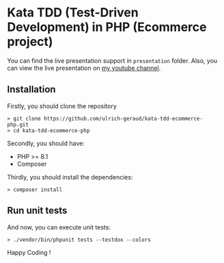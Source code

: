 # Kata TDD (Test-Driven Development) in PHP (Ecommerce project)

You can find the live presentation support in `presentation` folder.
Also, you can view the live presentation on [my youtube channel](https://www.youtube.com/watch?v=C0wkeNzQqCg).

## Installation

Firstly, you should clone the repository

```
> git clone https://github.com/ulrich-geraud/kata-tdd-ecommerce-php.git
> cd kata-tdd-ecommerce-php
```

Secondly, you should have:

- PHP >= 8.1
- Composer

Thirdly, you should install the dependencies:

```
> composer install
```

## Run unit tests

And now, you can execute unit tests:

```
> ./vendor/bin/phpunit tests --testdox --colors
```

Happy Coding !